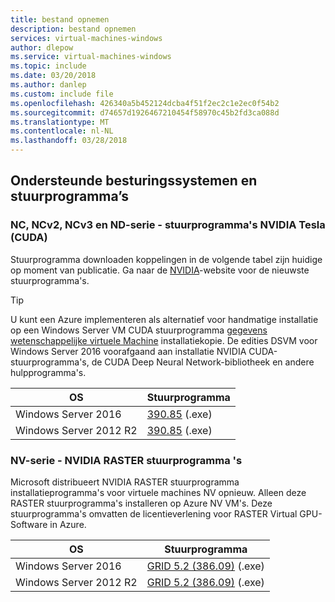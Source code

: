 ```yaml
---
title: bestand opnemen
description: bestand opnemen
services: virtual-machines-windows
author: dlepow
ms.service: virtual-machines-windows
ms.topic: include
ms.date: 03/20/2018
ms.author: danlep
ms.custom: include file
ms.openlocfilehash: 426340a5b452124dcba4f51f2ec2c1e2ec0f54b2
ms.sourcegitcommit: d74657d1926467210454f58970c45b2fd3ca088d
ms.translationtype: MT
ms.contentlocale: nl-NL
ms.lasthandoff: 03/28/2018
---
```

## <a name="supported-operating-systems-and-drivers"></a>Ondersteunde besturingssystemen en stuurprogramma’s

### <a name="nc-ncv2-ncv3-and-nd-series---nvidia-tesla-cuda-drivers"></a>NC, NCv2, NCv3 en ND-serie - stuurprogramma's NVIDIA Tesla (CUDA)

Stuurprogramma downloaden koppelingen in de volgende tabel zijn huidige op moment van publicatie. Ga naar de [NVIDIA](http://www.nvidia.com/)-website voor de nieuwste stuurprogramma's.

> [!TIP]
> U kunt een Azure implementeren als alternatief voor handmatige installatie op een Windows Server VM CUDA stuurprogramma [gegevens wetenschappelijke virtuele Machine](../articles/machine-learning/data-science-virtual-machine/overview.md) installatiekopie. De edities DSVM voor Windows Server 2016 voorafgaand aan installatie NVIDIA CUDA-stuurprogramma's, de CUDA Deep Neural Network-bibliotheek en andere hulpprogramma's.


| OS | Stuurprogramma |
| -------- |------------- |
| Windows Server 2016 | [390.85](http://us.download.nvidia.com/Windows/Quadro_Certified/390.85/390.85-tesla-desktop-winserver2016-international.exe) (.exe) |
| Windows Server 2012 R2 | [390.85](http://us.download.nvidia.com/Windows/Quadro_Certified/390.85/390.85-tesla-desktop-winserver2008-2012r2-64bit-international.exe) (.exe) |

### <a name="nv-series---nvidia-grid-drivers"></a>NV-serie - NVIDIA RASTER stuurprogramma 's

Microsoft distribueert NVIDIA RASTER stuurprogramma installatieprogramma's voor virtuele machines NV opnieuw. Alleen deze RASTER stuurprogramma's installeren op Azure NV VM's. Deze stuurprogramma's omvatten de licentieverlening voor RASTER Virtual GPU-Software in Azure.

| OS | Stuurprogramma |
| -------- |------------- |
| Windows Server 2016 | [GRID 5.2 (386.09)](https://go.microsoft.com/fwlink/?linkid=836843) (.exe) |
| Windows Server 2012 R2 | [GRID 5.2 (386.09)](https://go.microsoft.com/fwlink/?linkid=836844) (.exe)  |